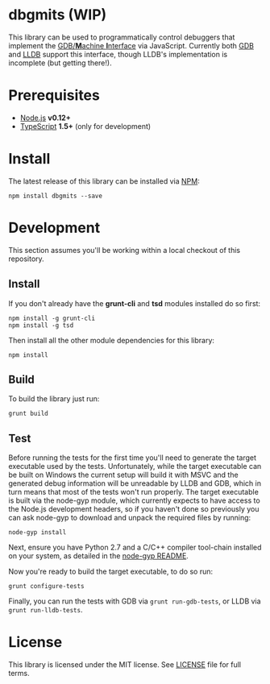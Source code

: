 dbgmits (WIP)
================
This library can be used to programmatically control debuggers that implement the
[GDB/**M**achine **I**nterface](https://sourceware.org/gdb/onlinedocs/gdb/GDB_002fMI.html#GDB_002fMI)
via JavaScript. Currently both [GDB](https://www.gnu.org/s/gdb/) and [LLDB](http://lldb.llvm.org/)
support this interface, though LLDB's implementation is incomplete (but getting there!).

Prerequisites
=============
- [Node.js](https://nodejs.org/) **v0.12+**
- [TypeScript](http://www.typescriptlang.org/) **1.5+** (only for development)

Install
=======
The latest release of this library can be installed via [NPM](https://www.npmjs.com/package/dbgmits):
```
npm install dbgmits --save
```

Development
===========
This section assumes you'll be working within a local checkout of this repository.

Install
-------
If you don't already have the **grunt-cli** and **tsd** modules installed do so first:
```
npm install -g grunt-cli
npm install -g tsd
```

Then install all the other module dependencies for this library:
```
npm install
```

Build
-----
To build the library just run:
```
grunt build
```

Test
----
Before running the tests for the first time you'll need to generate the target executable used by
the tests. Unfortunately, while the target executable can be built on Windows the current setup will
build it with MSVC and the generated debug information will be unreadable by LLDB and GDB, which
in turn means that most of the tests won't run properly. The target executable is built via the
node-gyp module, which currently expects to have access to the Node.js development headers, so if
you haven't done so previously you can ask node-gyp to download and unpack the required files by running:
```
node-gyp install
```

Next, ensure you have Python 2.7 and a C/C++ compiler tool-chain installed on your system,
as detailed in the [node-gyp README](https://github.com/TooTallNate/node-gyp#installation).

Now you're ready to build the target executable, to do so run:
```
grunt configure-tests
```

Finally, you can run the tests with GDB via `grunt run-gdb-tests`, or LLDB via `grunt run-lldb-tests`.

License
=======
This library is licensed under the MIT license. See [LICENSE](LICENSE) file for full terms.
